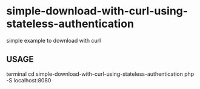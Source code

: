 # simple-download-with-curl-using-stateless-authentication
simple example to download with curl
## USAGE
   terminal 
cd simple-download-with-curl-using-stateless-authentication
php -S localhost:8080
    
